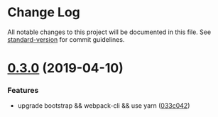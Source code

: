 # Change Log

All notable changes to this project will be documented in this file. See [standard-version](https://github.com/conventional-changelog/standard-version) for commit guidelines.

# [0.3.0](https://github.com/savokiss/css-utils/compare/v0.2.1...v0.3.0) (2019-04-10)


### Features

* upgrade bootstrap && webpack-cli && use yarn ([033c042](https://github.com/savokiss/css-utils/commit/033c042))

